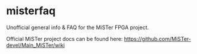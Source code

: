 # misterfaq
Unofficial general info & FAQ for the MiSTer FPGA project.

Official MiSTer project docs can be found here:
https://github.com/MiSTer-devel/Main_MiSTer/wiki
